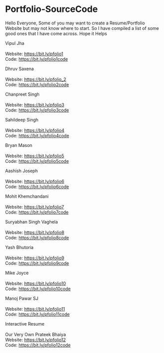 # Portfolio-SourceCode
Hello Everyone,  Some of you may want to create a Resume/Portfolio Website but may not know where to start. So I have compiled a list of some good ones that I have come across.  Hope it Helps


Vipul Jha<br><br>
Website: https://bit.ly/pfolio1 <br>
Code: https://bit.ly/pfolio1code

Dhruv Saxena<br><br>
Website: https://bit.ly/pfolio_2<br>
Code: https://bit.ly/pfolio2code

Chanpreet Singh<br><br>
Website: https://bit.ly/pfolio3<br>
Code: https://bit.ly/pfolio3code

Sahildeep Singh<br><br>
Website: https://bit.ly/pfolio4<br>
Code: https://bit.ly/pfolio4code

Bryan Mason<br><br>
Website: https://bit.ly/pfolio5<br>
Code: https://bit.ly/pfolio5code

Aashish Joseph<br><br>
Website: https://bit.ly/pfolio6<br>
Code: https://bit.ly/pfolio6code

Mohit Khemchandani<br><br>
Website: https://bit.ly/pfolio7<br>
Code: https://bit.ly/pfolio7code

Suryabhan Singh Vaghela<br><br>
Website: https://bit.ly/pfolio8<br>
Code: https://bit.ly/pfolio8code

Yash Bhutoria<br><br>
Website: https://bit.ly/pfolio9<br>
Code: https://bit.ly/pfolio9code

Mike Joyce<br><br>
Website: https://bit.ly/pfolio10<br>
Code: https://bit.ly/pfolio10code

Manoj Pawar SJ<br><br>
Website: https://bit.ly/pfolio11<br>
Code: https://bit.ly/pfolio11code

Interactive Resume<br><br>
Our Very Own Prateek Bhaiya<br>
Website: https://bit.ly/pfolio12<br>
Code: https://bit.ly/pfolio12code

